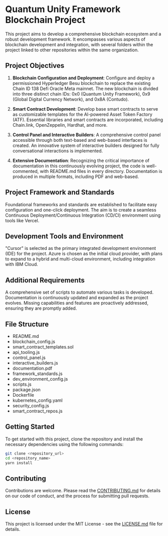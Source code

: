 # Quantum Unity Framework Blockchain Project

This project aims to develop a comprehensive blockchain ecosystem and a robust development framework. It encompasses various aspects of blockchain development and integration, with several folders within the project linked to other repositories within the same organization.

## Project Objectives

1. **Blockchain Configuration and Deployment**: Configure and deploy a permissioned Hyperledger Besu blockchain to replace the existing Chain ID 138 Defi Oracle Meta mainnet. The new blockchain is divided into three distinct chain IDs: 0x0 (Quantum Unity Framework), 0x9 (Global Digital Currency Network), and 0x8A (Contudo).

2. **Smart Contract Development**: Develop base smart contracts to serve as customizable templates for the AI-powered Asset Token Factory (ATF). Essential libraries and smart contracts are incorporated, including Chain.link, OpenZeppelin, Hardhat, and more.

3. **Control Panel and Interactive Builders**: A comprehensive control panel accessible through both text-based and web-based interfaces is created. An innovative system of interactive builders designed for fully conversational interactions is implemented.

4. **Extensive Documentation**: Recognizing the critical importance of documentation in this continuously evolving project, the code is well-commented, with README.md files in every directory. Documentation is produced in multiple formats, including PDF and web-based.

## Project Framework and Standards

Foundational frameworks and standards are established to facilitate easy configuration and one-click deployment. The aim is to create a seamless Continuous Deployment/Continuous Integration (CD/CI) environment using tools like Vercel.

## Development Tools and Environment

"Cursor" is selected as the primary integrated development environment (IDE) for the project. Azure is chosen as the initial cloud provider, with plans to expand to a hybrid and multi-cloud environment, including integration with IBM Cloud.

## Additional Requirements

A comprehensive set of scripts to automate various tasks is developed. Documentation is continuously updated and expanded as the project evolves. Missing capabilities and features are proactively addressed, ensuring they are promptly added.

## File Structure

- README.md
- blockchain_config.js
- smart_contract_templates.sol
- api_tooling.js
- control_panel.js
- interactive_builders.js
- documentation.pdf
- framework_standards.js
- dev_environment_config.js
- scripts.js
- package.json
- Dockerfile
- kubernetes_config.yaml
- security_config.js
- smart_contract_repos.js

## Getting Started

To get started with this project, clone the repository and install the necessary dependencies using the following commands:

```bash
git clone <repository_url>
cd <repository_name>
yarn install
```

## Contributing

Contributions are welcome. Please read the [CONTRIBUTING.md](CONTRIBUTING.md) for details on our code of conduct, and the process for submitting pull requests.

## License

This project is licensed under the MIT License - see the [LICENSE.md](LICENSE.md) file for details.

